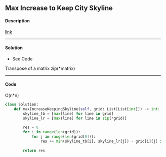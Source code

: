 ## Max Increase to Keep City Skyline

#### Description

[link](https://leetcode.com/problems/max-increase-to-keep-city-skyline/)

---

#### Solution

- See Code

Transpose of a matrix zip(*matrix)

---

#### Code

O(n*n)

```python
class Solution:
    def maxIncreaseKeepingSkyline(self, grid: List[List[int]]) -> int:
        skyline_tb = [max(line) for line in grid]
        skyline_lr = [max(line) for line in zip(*grid)]
        
        res = 0
        for i in range(len(grid)):
            for j in range(len(grid[0])):
                res += min(skyline_tb[i], skyline_lr[j]) - grid[i][j] if grid[i][j] < min(skyline_tb[i], skyline_lr[j]) else 0
        
        return res
```
